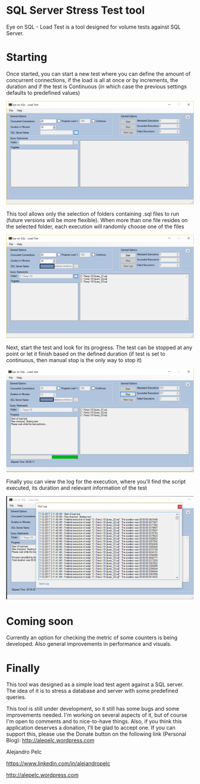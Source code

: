# SQL Server Stress Test tool

Eye on SQL - Load Test is a tool designed for volume tests against SQL Server.

# Starting

Once started, you can start a new test where you can define the amount of concurrent connections, if the load is all at once or by increments, the duration and if the test is Continuous (in which case the previous settings defaults to predefined values)

![alt text](Pics/Initial.png)

This tool allows only the selection of folders containing .sql files to run (future versions will be more flexible). When more than one file resides on the selected folder, each execution will randomly choose one of the files

![alt text](Pics/SelectFiles.png)

Next, start the test and look for its progress. The test can be stopped at any point or let it finish based on the defined duration (if test is set to continuous, then manual stop is the only way to stop it)

![alt text](Pics/Execution.png)

Finally you can view the log for the execution, where you'll find the script executed, its duration and relevant information of the test

![alt text](Pics/Logs.png)


# Coming soon

Currently an option for checking the metric of some counters is being developed. Also general improvements in performance and visuals.

# Finally

This tool was designed as a simple load test agent against a SQL server. The idea of it is to stress a database and server with some predefined queries.

This tool is still under development, so it still has some bugs and some improvements needed. I'm working on several aspects of it, but of course I'm open to comments and to nice-to-have things. Also, if you think this application deserves a donation, I'll be glad to accept one. If you can support this, please use the Donate button on the following link (Personal Blog): http://alepelc.wordpress.com

Alejandro Pelc

https://www.linkedin.com/in/alejandropelc

http://alepelc.wordpress.com
